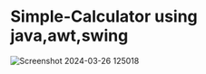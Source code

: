 # Simple-Calculator using java,awt,swing
![Screenshot 2024-03-26 125018](https://github.com/SairamJai/Simple-Calculator/assets/129377403/9b378e4a-08a0-471c-8ada-363d135899fe)
